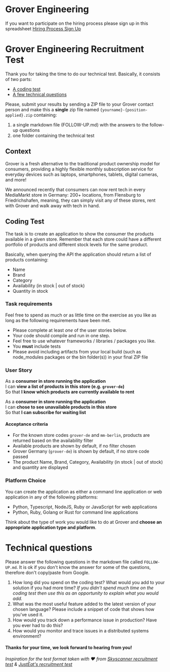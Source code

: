 # Grover Engineering

If you want to participate on the hiring process please sign up in this spreadsheet
[Hiring Process Sign Up](https://docs.google.com/spreadsheets/d/1hNMujeMNLtF1-e0np90cpJ3Lwt8w4ojZjma8CHzMmvQ/edit?usp=sharing)

# Grover Engineering Recruitment Test

Thank you for taking the time to do our technical test. Basically, it consists of two parts:

- [A coding test](#coding-test)
- [A few technical questions](#technical-questions)

Please, submit your results by sending a ZIP file to your Grover contact person and make this a **single** zip file named `{yourname}-{position-applied}.zip` containing:

1. a single markdown file (FOLLOW-UP.md) with the answers to the follow-up questions
2. one folder containing the technical test

## Context

Grover is a fresh alternative to the traditional product ownership model for consumers, providing a highly flexible monthly subscription service for everyday devices such as laptops, smartphones, tablets, digital cameras, and more!

We announced recently that consumers can now rent tech in every MediaMarkt store in Germany: 200+ locations, from Flensburg to Friedrichshafen, meaning, they can simply visit any of these stores, rent with Grover and walk away with tech in hand.

## Coding Test

The task is to create an application to show the consumer the products available in a given store. Remember that each store could have a different portfolio of products and different stock levels for the same product.

Basically, when querying the API the application should return a list of products containing:

- Name
- Brand
- Category
- Availability (in stock | out of stock)
- Quantity in stock

### Task requirements

Feel free to spend as much or as little time on the exercise as you like as long as the following requirements have been met.

- Please complete at least _one_ of the user stories below.
- Your code should compile and run in one step.
- Feel free to use whatever frameworks / libraries / packages you like.
- You **must** include tests
- Please avoid including artifacts from your local build (such as node_modules packages or the bin folder(s)) in your final ZIP file

### User Story

As a **consumer in store running the application**  
I can **view a list of products in this store (e.g. `grover-de`)**  
So that **I know which products are currently available to rent**

As a **consumer in store running the application**  
I can **chose to see unavailable products in this store**  
So that **I can subscribe for waiting list**

#### Acceptance criteria

- For the known store codes `grover-de` and `mm-berlin`, products are returned based on the availability filter
- Available products are shown by default, if no filter chosen
- Grover Germany (`grover-de`) is shown by default, if no store code passed
- The product Name, Brand, Category, Availability (in stock | out of stock) and quantity are displayed

### Platform Choice

You can create the application as either a command line application or web application in any of the following platforms:

- Python, Typescript, NodeJS, Ruby or JavaScript for web applications
- Python, Ruby, Golang or Rust for command line applications

Think about the type of work you would like to do at Grover and **choose an appropriate application type and platform**.

# Technical questions

Please answer the following questions in the markdown file called `FOLLOW-UP.md`.
It is ok if you don't know the answer for some of the questions, therefore don't copy/paste from Google.

1. How long did you spend on the coding test? What would you add to your solution if you had more time? _If you didn't spend much time on the coding test then use this as an opportunity to explain what you would add._
2. What was the most useful feature added to the latest version of your chosen language? Please include a snippet of code that shows how you've used it.
3. How would you track down a performance issue in production? Have you ever had to do this?
4. How would you monitor and trace issues in a distributed systems environment?

#### Thanks for your time, we look forward to hearing from you!

_Inspiration for the test format taken with ❤️ from [Skyscanner recruitment test](https://github.com/Skyscanner/full-stack-recruitment-test/) & [JustEat's recruitment test](https://github.com/justeat/JustEat.RecruitmentTest)_
